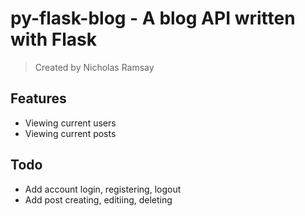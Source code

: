 # py-flask-blog - A blog API written with Flask
> Created by Nicholas Ramsay

## Features
* Viewing current users
* Viewing current posts

## Todo
* Add account login, registering, logout
* Add post creating, editiing, deleting